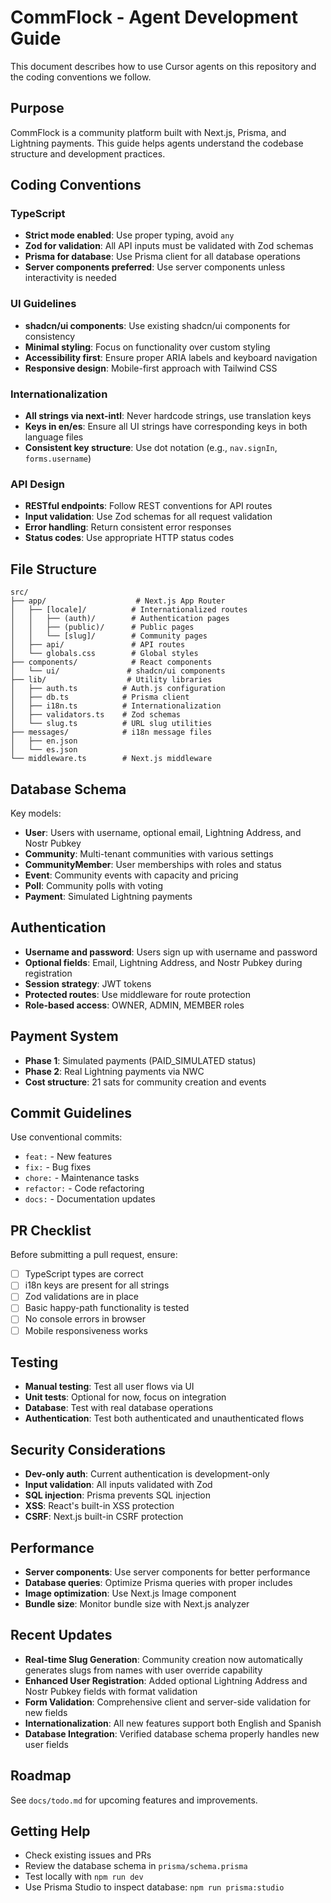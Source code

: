 # CommFlock - Agent Development Guide

This document describes how to use Cursor agents on this repository and the coding conventions we follow.

## Purpose

CommFlock is a community platform built with Next.js, Prisma, and Lightning payments. This guide helps agents understand the codebase structure and development practices.

## Coding Conventions

### TypeScript
- **Strict mode enabled**: Use proper typing, avoid `any`
- **Zod for validation**: All API inputs must be validated with Zod schemas
- **Prisma for database**: Use Prisma client for all database operations
- **Server components preferred**: Use server components unless interactivity is needed

### UI Guidelines
- **shadcn/ui components**: Use existing shadcn/ui components for consistency
- **Minimal styling**: Focus on functionality over custom styling
- **Accessibility first**: Ensure proper ARIA labels and keyboard navigation
- **Responsive design**: Mobile-first approach with Tailwind CSS

### Internationalization
- **All strings via next-intl**: Never hardcode strings, use translation keys
- **Keys in en/es**: Ensure all UI strings have corresponding keys in both language files
- **Consistent key structure**: Use dot notation (e.g., `nav.signIn`, `forms.username`)

### API Design
- **RESTful endpoints**: Follow REST conventions for API routes
- **Input validation**: Use Zod schemas for all request validation
- **Error handling**: Return consistent error responses
- **Status codes**: Use appropriate HTTP status codes

## File Structure

```
src/
├── app/                    # Next.js App Router
│   ├── [locale]/          # Internationalized routes
│   │   ├── (auth)/        # Authentication pages
│   │   ├── (public)/      # Public pages
│   │   └── [slug]/        # Community pages
│   ├── api/               # API routes
│   └── globals.css        # Global styles
├── components/            # React components
│   └── ui/               # shadcn/ui components
├── lib/                  # Utility libraries
│   ├── auth.ts          # Auth.js configuration
│   ├── db.ts            # Prisma client
│   ├── i18n.ts          # Internationalization
│   ├── validators.ts    # Zod schemas
│   └── slug.ts          # URL slug utilities
├── messages/            # i18n message files
│   ├── en.json
│   └── es.json
└── middleware.ts        # Next.js middleware
```

## Database Schema

Key models:
- **User**: Users with username, optional email, Lightning Address, and Nostr Pubkey
- **Community**: Multi-tenant communities with various settings
- **CommunityMember**: User memberships with roles and status
- **Event**: Community events with capacity and pricing
- **Poll**: Community polls with voting
- **Payment**: Simulated Lightning payments

## Authentication

- **Username and password**: Users sign up with username and password
- **Optional fields**: Email, Lightning Address, and Nostr Pubkey during registration
- **Session strategy**: JWT tokens
- **Protected routes**: Use middleware for route protection
- **Role-based access**: OWNER, ADMIN, MEMBER roles

## Payment System

- **Phase 1**: Simulated payments (PAID_SIMULATED status)
- **Phase 2**: Real Lightning payments via NWC
- **Cost structure**: 21 sats for community creation and events

## Commit Guidelines

Use conventional commits:
- `feat:` - New features
- `fix:` - Bug fixes
- `chore:` - Maintenance tasks
- `refactor:` - Code refactoring
- `docs:` - Documentation updates

## PR Checklist

Before submitting a pull request, ensure:
- [ ] TypeScript types are correct
- [ ] i18n keys are present for all strings
- [ ] Zod validations are in place
- [ ] Basic happy-path functionality is tested
- [ ] No console errors in browser
- [ ] Mobile responsiveness works

## Testing

- **Manual testing**: Test all user flows via UI
- **Unit tests**: Optional for now, focus on integration
- **Database**: Test with real database operations
- **Authentication**: Test both authenticated and unauthenticated flows

## Security Considerations

- **Dev-only auth**: Current authentication is development-only
- **Input validation**: All inputs validated with Zod
- **SQL injection**: Prisma prevents SQL injection
- **XSS**: React's built-in XSS protection
- **CSRF**: Next.js built-in CSRF protection

## Performance

- **Server components**: Use server components for better performance
- **Database queries**: Optimize Prisma queries with proper includes
- **Image optimization**: Use Next.js Image component
- **Bundle size**: Monitor bundle size with Next.js analyzer

## Recent Updates

- **Real-time Slug Generation**: Community creation now automatically generates slugs from names with user override capability
- **Enhanced User Registration**: Added optional Lightning Address and Nostr Pubkey fields with format validation
- **Form Validation**: Comprehensive client and server-side validation for new fields
- **Internationalization**: All new features support both English and Spanish
- **Database Integration**: Verified database schema properly handles new user fields

## Roadmap

See `docs/todo.md` for upcoming features and improvements.

## Getting Help

- Check existing issues and PRs
- Review the database schema in `prisma/schema.prisma`
- Test locally with `npm run dev`
- Use Prisma Studio to inspect database: `npm run prisma:studio`
